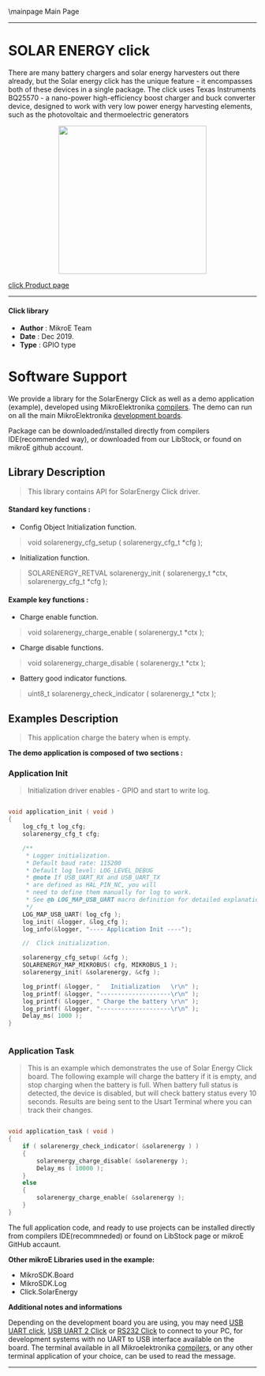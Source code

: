 \mainpage Main Page
 
 

---
# SOLAR ENERGY click

There are many battery chargers and solar energy harvesters out there already, but the Solar energy click has the unique feature - it encompasses both of these devices in a single package. The click uses Texas Instruments BQ25570 - a nano-power high-efficiency boost charger and buck converter device, designed to work with very low power energy harvesting elements, such as the photovoltaic and thermoelectric generators


<p align="center">
  <img src="https://download.mikroe.com/images/click_for_ide/solarenergy_click.png" height=300px>
</p>



[click Product page](https://www.mikroe.com/solar-energy-click)

---


#### Click library 

- **Author**        : MikroE Team
- **Date**          : Dec 2019.
- **Type**          : GPIO type


# Software Support

We provide a library for the SolarEnergy Click 
as well as a demo application (example), developed using MikroElektronika 
[compilers](https://shop.mikroe.com/compilers). 
The demo can run on all the main MikroElektronika [development boards](https://shop.mikroe.com/development-boards).

Package can be downloaded/installed directly from compilers IDE(recommended way), or downloaded from our LibStock, or found on mikroE github account. 

## Library Description

> This library contains API for SolarEnergy Click driver.

#### Standard key functions :

- Config Object Initialization function.
> void solarenergy_cfg_setup ( solarenergy_cfg_t *cfg ); 
 
- Initialization function.
> SOLARENERGY_RETVAL solarenergy_init ( solarenergy_t *ctx, solarenergy_cfg_t *cfg );


#### Example key functions :

- Charge enable function.
> void solarenergy_charge_enable ( solarenergy_t *ctx );
 
- Charge disable functions.
> void solarenergy_charge_disable ( solarenergy_t *ctx );

- Battery good indicator functions.
> uint8_t solarenergy_check_indicator ( solarenergy_t *ctx );

## Examples Description

> This application charge the batery when is empty.

**The demo application is composed of two sections :**

### Application Init 

> Initialization driver enables - GPIO and start to write log.

```c

void application_init ( void )
{
    log_cfg_t log_cfg;
    solarenergy_cfg_t cfg;

    /** 
     * Logger initialization.
     * Default baud rate: 115200
     * Default log level: LOG_LEVEL_DEBUG
     * @note If USB_UART_RX and USB_UART_TX 
     * are defined as HAL_PIN_NC, you will 
     * need to define them manually for log to work. 
     * See @b LOG_MAP_USB_UART macro definition for detailed explanation.
     */
    LOG_MAP_USB_UART( log_cfg );
    log_init( &logger, &log_cfg );
    log_info(&logger, "---- Application Init ----");

    //  Click initialization.

    solarenergy_cfg_setup( &cfg );
    SOLARENERGY_MAP_MIKROBUS( cfg, MIKROBUS_1 );
    solarenergy_init( &solarenergy, &cfg );

    log_printf( &logger, "   Initialization   \r\n" );
    log_printf( &logger, "--------------------\r\n" );
    log_printf( &logger, " Charge the battery \r\n" );
    log_printf( &logger, "--------------------\r\n" );
    Delay_ms( 1000 );
}
  
```

### Application Task

> This is an example which demonstrates the use of Solar Energy Click board. The following example will charge the battery if it is empty, and stop charging when the battery is full. When battery full status is detected, the device is disabled, but will check battery status every 10 seconds. Results are being sent to the Usart Terminal where you can track their changes.

```c

void application_task ( void )
{
    if ( solarenergy_check_indicator( &solarenergy ) )
    {
        solarenergy_charge_disable( &solarenergy );
        Delay_ms ( 10000 );
    }
    else
    {
        solarenergy_charge_enable( &solarenergy );
    }
}  

```


The full application code, and ready to use projects can be  installed directly from compilers IDE(recommneded) or found on LibStock page or mikroE GitHub accaunt.

**Other mikroE Libraries used in the example:** 

- MikroSDK.Board
- MikroSDK.Log
- Click.SolarEnergy

**Additional notes and informations**

Depending on the development board you are using, you may need 
[USB UART click](https://shop.mikroe.com/usb-uart-click), 
[USB UART 2 Click](https://shop.mikroe.com/usb-uart-2-click) or 
[RS232 Click](https://shop.mikroe.com/rs232-click) to connect to your PC, for 
development systems with no UART to USB interface available on the board. The 
terminal available in all Mikroelektronika 
[compilers](https://shop.mikroe.com/compilers), or any other terminal application 
of your choice, can be used to read the message.



---
